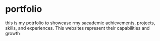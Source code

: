 # portfolio
this is my potrfolio to showcase rmy sacademic achievements, projects, skills, and experiences. This websites represent their capabilities and growth
